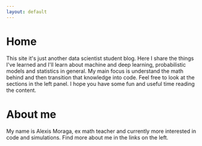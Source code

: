 ```yaml
---
layout: default
---
```

# Home
 
This site it's just another data scientist student blog. Here I share the things I've learned and I'll learn about machine and deep learning, probabilistic models and statistics in general. My main focus is understand the math behind and then transition that knowledge into code. Feel free to look at the sections in the left panel. I hope you have some fun and useful time reading the content.

# About me
My name is Alexis Moraga, ex math teacher and currently more interested in code and simulations. Find more about me in the links on the left.
